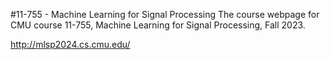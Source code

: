 #11-755 - Machine Learning for Signal Processing
The course webpage for CMU course 11-755, Machine Learning for Signal Processing, Fall 2023.

http://mlsp2024.cs.cmu.edu/
